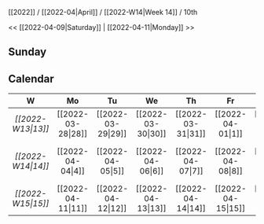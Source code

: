 [[2022]] / [[2022-04|April]] / [[2022-W14|Week 14]] / 10th

<< [[2022-04-09|Saturday]]  |  [[2022-04-11|Monday]]   >>︎

## Sunday

## Calendar
| W  | Mo | Tu | We | Th | Fr | Sa | Su |
|:--:|:--:|:--:|:--:|:--:|:--:|:--:|:--:|
| *[[2022-W13\|13]]* | [[2022-03-28\|28]] | [[2022-03-29\|29]] | [[2022-03-30\|30]] | [[2022-03-31\|31]] | [[2022-04-01\|1]]  | [[2022-04-02\|2]]  | [[2022-04-03\|3]]  |
| *[[2022-W14\|14]]* | [[2022-04-04\|4]]  | [[2022-04-05\|5]]  | [[2022-04-06\|6]]  | [[2022-04-07\|7]]  | [[2022-04-08\|8]]  | [[2022-04-09\|9]]  | ==**[[2022-04-10\|10]]**== |
| *[[2022-W15\|15]]* | [[2022-04-11\|11]] | [[2022-04-12\|12]] | [[2022-04-13\|13]] | [[2022-04-14\|14]] | [[2022-04-15\|15]] | [[2022-04-16\|16]] | [[2022-04-17\|17]] |
